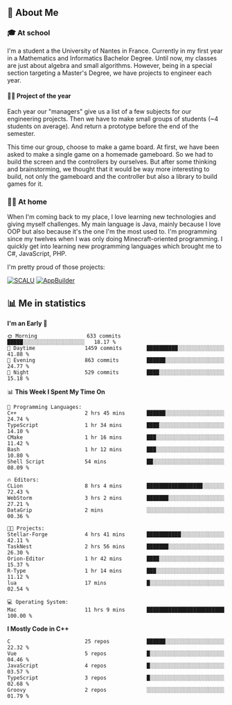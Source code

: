 ## 👀 About Me

### 🎓 At school

I'm a student a the University of Nantes in France. Currently in my first year in a Mathematics and Informatics Bachelor Degree. Until now, my classes are just about algebra and small algorithms. However, being in a special section targeting a Master's Degree, we have projects to engineer each year. 

#### 🔧🔬 Project of the year

Each year our "managers" give us a list of a few subjects for our engineering projects. Then we have to make small groups of students (~4 students on average). And return a prototype before the end of the semester.

This time our group, choose to make a game board. At first, we have been asked to make a single game on a homemade gameboard. So we had to build the screen and the controllers by ourselves. 
But after some thinking and brainstorming, we thought that it would be way more interesting to build, not only the gameboard and the controller but also a library to build games for it.

### 👨‍💻 At home

When I'm coming back to my place, I love learning new technologies and giving myself challenges. My main language is Java, mainly because I love OOP but also because it's the one I'm the most used to. I'm programming since my twelves when I was only doing Minecraft-oriented programming.  I quickly get into learning new programming languages which brought me to C#, JavaScript, PHP. 

I'm pretty proud of those projects:

[![SCALU](https://github-readme-stats.vercel.app/api/pin?username=renardfute&repo=SCALU)](https://github.com/renardfute/scalu)
[![AppBuilder](https://github-readme-stats.vercel.app/api/pin?username=pulsedev2&repo=AppBuilder)](https://github.com/pulsedev2/AppBuilder)

## 📊 Me in statistics
<!--START_SECTION:waka-->
**I'm an Early 🐤** 

```text
🌞 Morning                633 commits         █████░░░░░░░░░░░░░░░░░░░░   18.17 % 
🌆 Daytime                1459 commits        ██████████░░░░░░░░░░░░░░░   41.88 % 
🌃 Evening                863 commits         ██████░░░░░░░░░░░░░░░░░░░   24.77 % 
🌙 Night                  529 commits         ████░░░░░░░░░░░░░░░░░░░░░   15.18 % 
```


📊 **This Week I Spent My Time On** 

```text
💬 Programming Languages: 
C++                      2 hrs 45 mins       ██████░░░░░░░░░░░░░░░░░░░   24.74 % 
TypeScript               1 hr 34 mins        ████░░░░░░░░░░░░░░░░░░░░░   14.10 % 
CMake                    1 hr 16 mins        ███░░░░░░░░░░░░░░░░░░░░░░   11.42 % 
Bash                     1 hr 12 mins        ███░░░░░░░░░░░░░░░░░░░░░░   10.80 % 
Shell Script             54 mins             ██░░░░░░░░░░░░░░░░░░░░░░░   08.09 % 

🔥 Editors: 
CLion                    8 hrs 4 mins        ██████████████████░░░░░░░   72.43 % 
WebStorm                 3 hrs 2 mins        ███████░░░░░░░░░░░░░░░░░░   27.21 % 
DataGrip                 2 mins              ░░░░░░░░░░░░░░░░░░░░░░░░░   00.36 % 

🐱‍💻 Projects: 
Stellar-Forge            4 hrs 41 mins       ███████████░░░░░░░░░░░░░░   42.11 % 
TaskNest                 2 hrs 56 mins       ███████░░░░░░░░░░░░░░░░░░   26.30 % 
Orion-Editor             1 hr 42 mins        ████░░░░░░░░░░░░░░░░░░░░░   15.37 % 
R-Type                   1 hr 14 mins        ███░░░░░░░░░░░░░░░░░░░░░░   11.12 % 
lua                      17 mins             █░░░░░░░░░░░░░░░░░░░░░░░░   02.54 % 

💻 Operating System: 
Mac                      11 hrs 9 mins       █████████████████████████   100.00 % 
```

**I Mostly Code in C++** 

```text
C                        25 repos            ██████░░░░░░░░░░░░░░░░░░░   22.32 % 
Vue                      5 repos             █░░░░░░░░░░░░░░░░░░░░░░░░   04.46 % 
JavaScript               4 repos             █░░░░░░░░░░░░░░░░░░░░░░░░   03.57 % 
TypeScript               3 repos             █░░░░░░░░░░░░░░░░░░░░░░░░   02.68 % 
Groovy                   2 repos             ░░░░░░░░░░░░░░░░░░░░░░░░░   01.79 % 
```




<!--END_SECTION:waka-->
